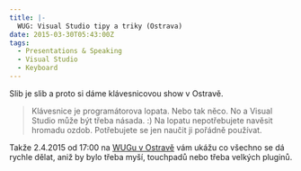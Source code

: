 ```yaml
---
title: |-
  WUG: Visual Studio tipy a triky (Ostrava)
date: 2015-03-30T05:43:00Z
tags:
  - Presentations & Speaking
  - Visual Studio
  - Keyboard
---
```

Slib je slib a proto si dáme klávesnicovou show v Ostravě.

> Klávesnice je programátorova lopata. Nebo tak něco. No a Visual Studio může být třeba násada. :) Na lopatu nepotřebujete navěsit hromadu ozdob. Potřebujete se jen naučit ji pořádně používat.

Takže 2.4.2015 od 17:00 na [WUGu v Ostravě][1] vám ukážu co všechno se dá rychle dělat, aniž by bylo třeba myší, touchpadů nebo třeba velkých pluginů.

[1]: http://www.wug.cz/ostrava/akce/725-Visual-Studio-tipy-a-triky